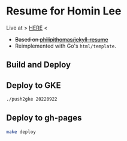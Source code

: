 # Resume for Homin Lee

Live at > [HERE](https://homin.dev/resume/) <
* ~~Based on [philipithomas/jekyll-resume](https://github.com/philipithomas/jekyll-resume/)~~
* Reimplemented with Go's `html/template`.

## Build and Deploy

## Deploy to GKE

```bash
./push2gke 20220922
```

## Deploy to gh-pages

```bash
make deploy
```